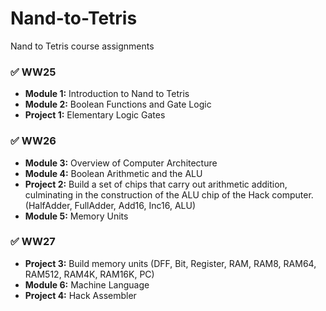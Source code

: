 # Nand-to-Tetris
Nand to Tetris course assignments

### ✅ WW25
- **Module 1:** Introduction to Nand to Tetris  
- **Module 2:** Boolean Functions and Gate Logic  
- **Project 1:** Elementary Logic Gates 

### ✅ WW26
- **Module 3:** Overview of Computer Architecture  
- **Module 4:** Boolean Arithmetic and the ALU  
- **Project 2:** Build a set of chips that carry out arithmetic addition, culminating in the construction of
the ALU chip of the Hack computer. (HalfAdder, FullAdder, Add16, Inc16, ALU)
- **Module 5:** Memory Units  

### ✅ WW27
- **Project 3:** Build memory units (DFF, Bit, Register, RAM, RAM8, RAM64, RAM512, RAM4K, RAM16K, PC)  
- **Module 6:** Machine Language  
- **Project 4:** Hack Assembler